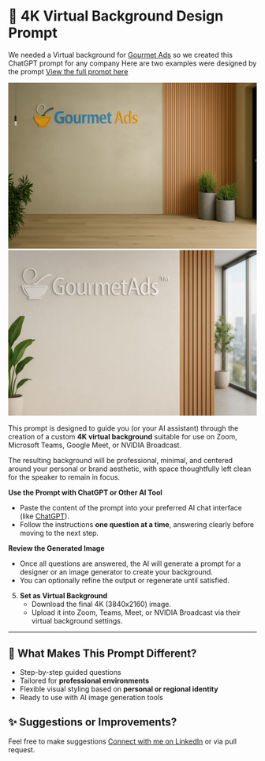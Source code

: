 # 🎥 4K Virtual Background Design Prompt

We needed a Virtual background for [Gourmet Ads](https://www.gourmetads.com) so we created this ChatGPT prompt for any company 
Here are two examples were designed by the prompt [View the full prompt here](Video-Background-Prompt.md)

![Sample Gourmet Ads Virtual Background](/gourmetads-background.png)
![Sample Gourmet Ads Virtual Background](/gourmetads-background2.png)

This prompt is designed to guide you (or your AI assistant) through the creation of a custom **4K virtual background** suitable for use on Zoom, Microsoft Teams, Google Meet, or NVIDIA Broadcast.

The resulting background will be professional, minimal, and centered around your personal or brand aesthetic, with space thoughtfully left clean for the speaker to remain in focus.

**Use the Prompt with ChatGPT or Other AI Tool**
   - Paste the content of the prompt into your preferred AI chat interface (like [ChatGPT](https://chat.openai.com)).
   - Follow the instructions **one question at a time**, answering clearly before moving to the next step.

**Review the Generated Image**
   - Once all questions are answered, the AI will generate a prompt for a designer or an image generator to create your background.
   - You can optionally refine the output or regenerate until satisfied.

5. **Set as Virtual Background**
   - Download the final 4K (3840x2160) image.
   - Upload it into Zoom, Teams, Meet, or NVIDIA Broadcast via their virtual background settings.

---

## 🧩 What Makes This Prompt Different?

- Step-by-step guided questions
- Tailored for **professional environments**
- Flexible visual styling based on **personal or regional identity**
- Ready to use with AI image generation tools

## ✨ Suggestions or Improvements?

Feel free to make suggestions [Connect with me on LinkedIn](https://www.linkedin.com/in/benjaminchristie/) or via pull request. 
